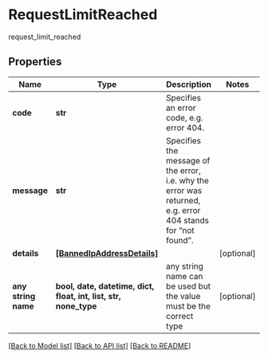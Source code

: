 # RequestLimitReached

request_limit_reached

## Properties
Name | Type | Description | Notes
------------ | ------------- | ------------- | -------------
**code** | **str** | Specifies an error code, e.g. error 404. | 
**message** | **str** | Specifies the message of the error, i.e. why the error was returned, e.g. error 404 stands for “not found”. | 
**details** | [**[BannedIpAddressDetails]**](BannedIpAddressDetails.md) |  | [optional] 
**any string name** | **bool, date, datetime, dict, float, int, list, str, none_type** | any string name can be used but the value must be the correct type | [optional]

[[Back to Model list]](../README.md#documentation-for-models) [[Back to API list]](../README.md#documentation-for-api-endpoints) [[Back to README]](../README.md)


